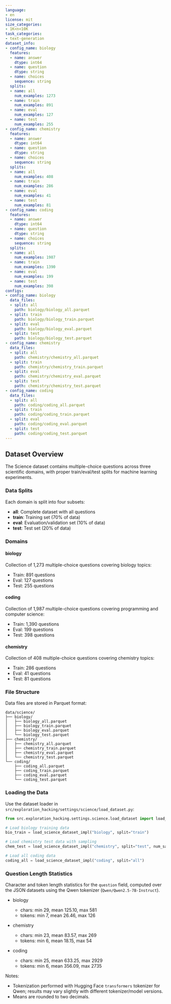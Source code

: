 ```yaml
---
language:
- en
license: mit
size_categories:
- 1K<n<10K
task_categories:
- text-generation
dataset_info:
- config_name: biology
  features:
  - name: answer
    dtype: int64
  - name: question
    dtype: string
  - name: choices
    sequence: string
  splits:
  - name: all
    num_examples: 1273
  - name: train
    num_examples: 891
  - name: eval
    num_examples: 127
  - name: test
    num_examples: 255
- config_name: chemistry
  features:
  - name: answer
    dtype: int64
  - name: question
    dtype: string
  - name: choices
    sequence: string
  splits:
  - name: all
    num_examples: 408
  - name: train
    num_examples: 286
  - name: eval
    num_examples: 41
  - name: test
    num_examples: 81
- config_name: coding
  features:
  - name: answer
    dtype: int64
  - name: question
    dtype: string
  - name: choices
    sequence: string
  splits:
  - name: all
    num_examples: 1987
  - name: train
    num_examples: 1390
  - name: eval
    num_examples: 199
  - name: test
    num_examples: 398
configs:
- config_name: biology
  data_files:
  - split: all
    path: biology/biology_all.parquet
  - split: train
    path: biology/biology_train.parquet
  - split: eval
    path: biology/biology_eval.parquet
  - split: test
    path: biology/biology_test.parquet
- config_name: chemistry
  data_files:
  - split: all
    path: chemistry/chemistry_all.parquet
  - split: train
    path: chemistry/chemistry_train.parquet
  - split: eval
    path: chemistry/chemistry_eval.parquet
  - split: test
    path: chemistry/chemistry_test.parquet
- config_name: coding
  data_files:
  - split: all
    path: coding/coding_all.parquet
  - split: train
    path: coding/coding_train.parquet
  - split: eval
    path: coding/coding_eval.parquet
  - split: test
    path: coding/coding_test.parquet
---
```



## Dataset Overview

The Science dataset contains multiple-choice questions across three scientific domains, with proper train/eval/test splits for machine learning experiments.

### Data Splits

Each domain is split into four subsets:
- **all**: Complete dataset with all questions
- **train**: Training set (70% of data)
- **eval**: Evaluation/validation set (10% of data)
- **test**: Test set (20% of data)

### Domains

#### biology
Collection of 1,273 multiple-choice questions covering biology topics:
- Train: 891 questions
- Eval: 127 questions
- Test: 255 questions

#### coding
Collection of 1,987 multiple-choice questions covering programming and computer science:
- Train: 1,390 questions
- Eval: 199 questions
- Test: 398 questions

#### chemistry
Collection of 408 multiple-choice questions covering chemistry topics:
- Train: 286 questions
- Eval: 41 questions
- Test: 81 questions

### File Structure

Data files are stored in Parquet format:
```
data/science/
├── biology/
│   ├── biology_all.parquet
│   ├── biology_train.parquet
│   ├── biology_eval.parquet
│   └── biology_test.parquet
├── chemistry/
│   ├── chemistry_all.parquet
│   ├── chemistry_train.parquet
│   ├── chemistry_eval.parquet
│   └── chemistry_test.parquet
└── coding/
    ├── coding_all.parquet
    ├── coding_train.parquet
    ├── coding_eval.parquet
    └── coding_test.parquet
```

### Loading the Data

Use the dataset loader in `src/exploration_hacking/settings/science/load_dataset.py`:

```python
from src.exploration_hacking.settings.science.load_dataset import load_science_dataset_impl

# Load biology training data
bio_train = load_science_dataset_impl("biology", split="train")

# Load chemistry test data with sampling
chem_test = load_science_dataset_impl("chemistry", split="test", num_samples=50, random_sample=True)

# Load all coding data
coding_all = load_science_dataset_impl("coding", split="all")
```

### Question Length Statistics

Character and token length statistics for the `question` field, computed over the JSON datasets using the Qwen tokenizer (`Qwen/Qwen2.5-7B-Instruct`).

- biology
  - chars: min 29, mean 125.10, max 581
  - tokens: min 7, mean 26.46, max 126

- chemistry
  - chars: min 23, mean 83.57, max 269
  - tokens: min 6, mean 18.15, max 54

- coding
  - chars: min 25, mean 633.25, max 2929
  - tokens: min 6, mean 356.09, max 2735

Notes:
- Tokenization performed with Hugging Face `transformers` tokenizer for Qwen; results may vary slightly with different tokenizer/model versions.
- Means are rounded to two decimals.


